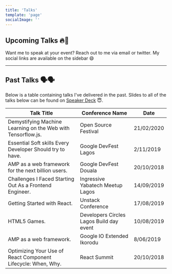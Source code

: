 ```yaml
---
title: 'Talks'
template: 'page'
socialImage: ''
---
```


## Upcoming Talks 🔥🚀

Want me to speak at your event? Reach out to me via email or twitter. My social links are available on the sidebar 😄

---

## Past Talks 🗣🗣

Below is a table containing talks I've delivered in the past. Slides to all of the talks below can be found on [Speaker Deck](https://speakerdeck.com/hacktivist123) 😇.

| Talk Title                                                   | Conference Name                          | Date       |
| ------------------------------------------------------------ | ---------------------------------------- | ---------- |
| Demystifying Machine Learning on the Web with Tensorflow.js. | Open Source Festival                     | 21/02/2020 |
| Essential Soft skills Every Developer Should try to have.    | Google DevFest Lagos                     | 2/11/2019  |
| AMP as a web framework for the next billion users.           | Google DevFest Douala                    | 20/10/2018 |
| Challenges I Faced Starting Out As a Frontend Engineer.      | Ingressive Yabatech Meetup Lagos         | 14/09/2019 |
| Getting Started with React.                                  | Unstack Conference                       | 17/08/2019 |
| HTML5 Games.                                                 | Developers Circles Lagos Build day event | 10/08/2019 |
| AMP as a web framework.                                      | Google IO Extended Ikorodu               | 8/06/2019  |
| Optimizing Your Use of React Component Lifecycle: When, Why. | React Summit                             | 20/10/2018 |
